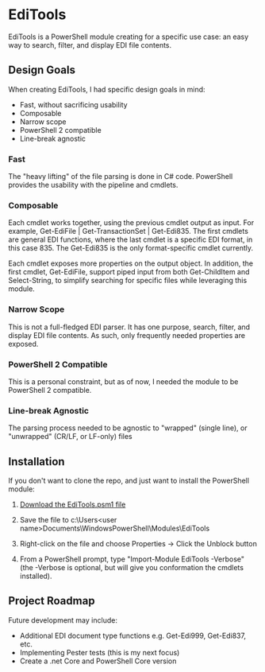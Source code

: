 # EdiTools

EdiTools is a PowerShell module creating for a specific use case: an easy way to search, filter, and display EDI file contents.

## Design Goals

When creating EdiTools, I had specific design goals in mind:

* Fast, without sacrificing usability
* Composable
* Narrow scope
* PowerShell 2 compatible
* Line-break agnostic

### Fast

The "heavy lifting" of the file parsing is done in C\# code. PowerShell provides the usability with the pipeline and cmdlets.

### Composable

Each cmdlet works together, using the previous cmdlet output as input. For example, Get-EdiFile | Get-TransactionSet | Get-Edi835. The first cmdlets are general EDI functions, where the last cmdlet is a specific EDI format, in this case 835. The Get-Edi835 is the only format-specific cmdlet currently.

Each cmdlet exposes more properties on the output object. In addition, the first cmdlet, Get-EdiFile, support piped input from both Get-ChildItem and Select-String, to simplify searching for specific files while leveraging this module.

### Narrow Scope

This is not a full-fledged EDI parser. It has one purpose, search, filter, and display EDI file contents. As such, only frequently needed properties are exposed.

### PowerShell 2 Compatible

This is a personal constraint, but as of now, I needed the module to be PowerShell 2 compatible.

### Line-break Agnostic

The parsing process needed to be agnostic to "wrapped" (single line), or "unwrapped" (CR/LF, or LF-only) files

## Installation

If you don't want to clone the repo, and just want to install the PowerShell module:

1. [Download the EdiTools.psm1 file](https://github.com/lanceengland/EdiTools/raw/master/PowerShell/EdiTools.psm1)

2. Save the file to c:\Users\<user name>Documents\WindowsPowerShell\Modules\EdiTools

3. Right-click on the file and choose Properties -> Click the Unblock button

4. From a PowerShell prompt, type "Import-Module EdiTools -Verbose" (the -Verbose is optional, but will give you conformation the cmdlets installed).

## Project Roadmap

Future development may include:

* Additional EDI document type functions e.g. Get-Edi999, Get-Edi837, etc.
* Implementing Pester tests (this is my next focus)
* Create a .net Core and PowerShell Core version
